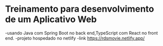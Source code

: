 # Treinamento para desenvolvimento de um Aplicativo Web 
-usando Java com Spring Boot no back end,TypeScript com React no front end.
-projeto hospedado no netlify
-link https://rdsmovie.netlify.app/
